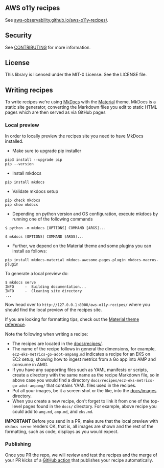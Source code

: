 ## AWS o11y recipes

See [aws-observability.github.io/aws-o11y-recipes/][recipes-live].

## Security

See [CONTRIBUTING](CONTRIBUTING.md#security-issue-notifications) for more information.

## License

This library is licensed under the MIT-0 License. See the LICENSE file.

## Writing recipes

To write recipes we're using [MkDocs][mkdocs] with the [Material][mkdocs-material]
theme. MkDocs is a static site generator, converting the Markdown files you
edit to static HTML pages which are then served as via GitHub pages

### Local preview

In order to locally preview the recipes site you need to have MkDocs installed.

* Make sure to upgrade pip installer
```
pip3 install --upgrade pip
pip --version
```

* Install mkdocs
```
pip install mkdocs
```

* Validate mkdocs setup
```
pip check mkdocs
pip show mkdocs
```

* Depending on python version and OS configuration, execute mkdocs by running one of the following commands
```
$ python -m mkdocs [OPTIONS] COMMAND [ARGS]...
```
```
$ mkdocs [OPTIONS] COMMAND [ARGS]...
```

* Further, we depend on the Material theme and some plugins you can install as follows:

```
pip install mkdocs-material mkdocs-awesome-pages-plugin mkdocs-macros-plugin
```

To generate a local preview do:

```
$ mkdocs serve
INFO     -  Building documentation...
INFO     -  Cleaning site directory
...
```

Now head over to `http://127.0.0.1:8000/aws-o11y-recipes/` where you should
find the local preview of the recipes site.

If you are looking for formatting tips, check out the [Material theme
reference][material-formatting].

Note the following when writing a recipe:

* The recipes are located in the [docs/recipes/][recipes-home].
* The name of the recipe follows in general the dimensions, for example,
  `ec2-eks-metrics-go-adot-ampamg.md` indicates a recipe for an EKS on EC2 setup,
  showing how to ingest metrics from a Go app into AMP and consume in AMG.
* If you have any supporting files such as YAML manifests or scripts, create a
  directory with the same name as the recipe Markdown file, so in above case you
  would find a directory `docs/recipes/ec2-eks-metrics-go-adot-ampamg/` that
  contains YAML files used in the recipes.
* Put all your images, be it a screen shot or the like, into the 
  [docs/images][recipes-images] directory.
* When you create a new recipe, don't forget to link it from one of the
  top-level pages found in the `docs/` directory. For example, above recipe
  you could add to `amg.md`, `amp.md`, and `eks.md`.

**IMPORTANT** Before you send in a PR, make sure that the local preview with
`mkdocs serve` renders OK, that is, all images are shown and the rest of the
formatting, such as code, displays as you would expect.

### Publishing

Once you PR the repo, we will review and test the recipes and the merge of
your PR kicks of a [GitHub action][publishing-ghaction] that publishes your 
recipe automatically.

[recipes-live]: https://aws-observability.github.io/aws-o11y-recipes/
[mkdocs]: https://www.mkdocs.org/
[mkdocs-material]: https://squidfunk.github.io/mkdocs-material/
[material-formatting]: https://squidfunk.github.io/mkdocs-material/reference/formatting/
[recipes-home]: https://github.com/aws-observability/aws-o11y-recipes/tree/main/docs/recipes
[recipes-images]: https://github.com/aws-observability/aws-o11y-recipes/tree/main/docs/images
[publishing-ghaction]: https://github.com/aws-observability/aws-o11y-recipes/actions/workflows/main.yml
